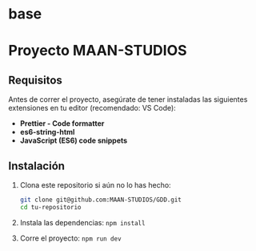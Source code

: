 # base
# Proyecto MAAN-STUDIOS

## Requisitos

Antes de correr el proyecto, asegúrate de tener instaladas las siguientes extensiones en tu editor (recomendado: VS Code):

- **Prettier - Code formatter**
- **es6-string-html**
- **JavaScript (ES6) code snippets**

## Instalación

1. Clona este repositorio si aún no lo has hecho:
   ```bash
   git clone git@github.com:MAAN-STUDIOS/GDD.git
   cd tu-repositorio


2. Instala las dependencias:
`npm install`


3. Corre el proyecto:
`npm run dev`

